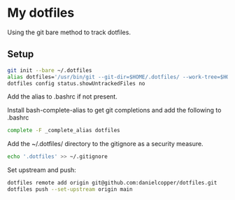 # My dotfiles

Using the git bare method to track dotfiles.

## Setup

```bash
git init --bare ~/.dotfiles
alias dotfiles='/usr/bin/git --git-dir=$HOME/.dotfiles/ --work-tree=$HOME'
dotfiles config status.showUntrackedFiles no
```

Add the alias to .bashrc if not present.

Install bash-complete-alias to get git completions and add the following to .bashrc

```bash
complete -F _complete_alias dotfiles
```

Add the ~/.dotfiles/ directory to the gitignore as a security measure.

```bash
echo '.dotfiles' >> ~/.gitignore
```

Set upstream and push:

```bash
dotfiles remote add origin git@github.com:danielcopper/dotfiles.git
dotfiles push --set-upstream origin main
```

